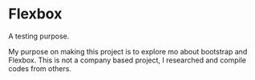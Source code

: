 # Flexbox
A testing purpose.

My purpose on making this project is to explore mo about bootstrap and Flexbox. This is not a company based project, I researched and compile 
codes from others.

